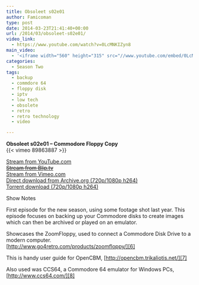 ```yaml
---
title: Obsoleet s02e01
author: Famicoman
type: post
date: 2014-03-23T21:41:40+00:00
url: /2014/03/obsoleet-s02e01/
video_link:
  - https://www.youtube.com/watch?v=0LcMNKIZyn8
main_video:
  - '<iframe width="560" height="315" src="//www.youtube.com/embed/0LcMNKIZyn8" frameborder="0" allowfullscreen></iframe>'
categories:
  - Season Two
tags:
  - backup
  - commdore 64
  - floppy disk
  - iptv
  - low tech
  - obsolete
  - retro
  - retro technology
  - video

---
```

**Obsoleet s02e01 &#8211; Commodore Floppy Copy**  
{{< vimeo 89863887 >}}  

[Stream from YouTube.com][1]  
[~~Stream from Blip.tv~~][2]  
[Stream from Vimeo.com][3]  
[Direct download from Archive.org (720p/1080p h264)][4]  
[Torrent download (720p/1080p h264)][5]

Show Notes

First episode for the new season, using some footage shot last year. This episode focuses on backing up your Commodore disks to create images which can then be archived or played on an emulator.

Showcases the ZoomFloppy, used to connect a Commodore Disk Drive to a modern computer.  
[http://www.go4retro.com/products/zoomfloppy/][6]

This is handy user guide for OpenCBM, [http://opencbm.trikaliotis.net/][7]

Also used was CCS64, a Commodore 64 emulator for Windows PCs, [http://www.ccs64.com/][8]

 [1]: https://www.youtube.com/watch?v=0LcMNKIZyn8 "Yotube"
 [2]: http://blip.tv/obsoleet/obsoleet-s02e01-6784426 "Blip"
 [3]: https://vimeo.com/89863887 "Vimeo"
 [4]: https://archive.org/details/ObsoleetS02e01.h264.720p "Archive.org"
 [5]: https://archive.org/download/ObsoleetS02e01.h264.720p/ObsoleetS02e01.h264.720p_archive.torrent "Torrent"
 [6]: http://www.go4retro.com/products/zoomfloppy/ "ZoomFloppy"
 [7]: http://opencbm.trikaliotis.net/ "OpenCBM User Guide"
 [8]: http://www.ccs64.com/ "CCS64"
